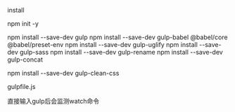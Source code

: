 install

npm init -y

npm install --save-dev gulp
npm install --save-dev gulp-babel @babel/core @babel/preset-env
npm install --save-dev gulp-uglify
npm install --save-dev gulp-sass
npm install --save-dev gulp-rename
npm install --save-dev gulp-concat

npm install --save-dev  gulp-clean-css

gulpfile.js

直接输入gulp后会监测watch命令
